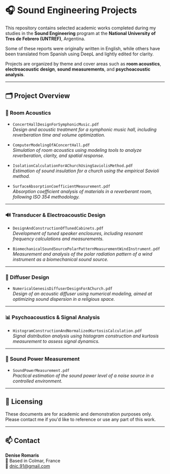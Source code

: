 # 🎧 Sound Engineering Projects

This repository contains selected academic works completed during my studies in the **Sound Engineering** program at the **National University of Tres de Febrero (UNTREF)**, Argentina.

Some of these reports were originally written in English, while others have been translated from Spanish using DeepL and lightly edited for clarity.

Projects are organized by theme and cover areas such as **room acoustics**, **electroacoustic design**, **sound measurements**, and **psychoacoustic analysis**.

---

## 🗂️ Project Overview

### 🎼 Room Acoustics
- `ConcertHallDesignForSymphonicMusic.pdf`  
  *Design and acoustic treatment for a symphonic music hall, including reverberation time and volume optimization.*

- `ComputerModelingOfAConcertHall.pdf`  
  *Simulation of room acoustics using modeling tools to analyze reverberation, clarity, and spatial response.*

- `IsolationCalculationForAChurchUsingSaviolisMethod.pdf`  
  *Estimation of sound insulation for a church using the empirical Savioli method.*

- `SurfaceAbsorptionCoefficientMeasurement.pdf`  
  *Absorption coefficient analysis of materials in a reverberant room, following ISO 354 methodology.*

---

### 🔊 Transducer & Electroacoustic Design
- `DesignAndConstructionOfTunedCabinets.pdf`  
  *Development of tuned speaker enclosures, including resonant frequency calculations and measurements.*

- `BiomechanicalSoundSourcePolarPatternMeasurementWindInstrument.pdf`  
  *Measurement and analysis of the polar radiation pattern of a wind instrument as a biomechanical sound source.*

---

### 📐 Diffuser Design
- `NumericalGenesisDiffuserDesignForAChurch.pdf`  
  *Design of an acoustic diffuser using numerical modeling, aimed at optimizing sound dispersion in a religious space.*

---

### 📊 Psychoacoustics & Signal Analysis
- `HistogramConstructionAndNormalizedKurtosisCalculation.pdf`  
  *Signal distribution analysis using histogram construction and kurtosis measurement to assess signal dynamics.*

---

### 📏 Sound Power Measurement
- `SoundPowerMeasurement.pdf`  
  *Practical estimation of the sound power level of a noise source in a controlled environment.*

---

## 📄 Licensing
These documents are for academic and demonstration purposes only. Please contact me if you'd like to reference or use any part of this work.

---

## 📫 Contact
**Denise Romaris**  
📍 Based in Colmar, France  
📧 [dnic.91@gmail.com](mailto:dnic.91@gmail.com)

